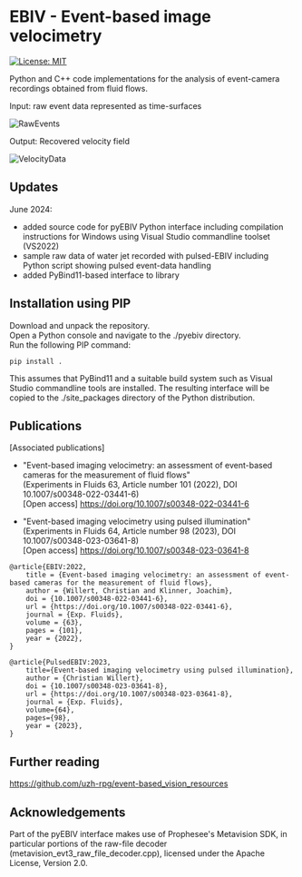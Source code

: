# EBIV - Event-based image velocimetry
[![License: MIT](https://img.shields.io/badge/License-MIT-yellow.svg)](https://opensource.org/licenses/MIT)

Python and C++ code implementations for the analysis of event-camera recordings obtained from fluid flows.


Input: raw event data represented as time-surfaces

![RawEvents](https://github.com/cewdlr/ebiv/blob/main/images/wallflow4_dense_3_0010.png)

Output: Recovered velocity field

![VelocityData](https://github.com/cewdlr/ebiv/blob/main/images/wallflow4_dense_3_corr_0010.png)

## Updates
June 2024: 
- added source code for pyEBIV Python interface including compilation instructions for Windows using Visual Studio commandline toolset (VS2022)
- sample raw data of water jet recorded with pulsed-EBIV including Python script showing pulsed event-data handling
- added PyBind11-based interface to library

## Installation using PIP

Download and unpack the repository.\
Open a Python console and navigate to the ./pyebiv directory.\
Run the following PIP command: 

    pip install .

This assumes that PyBind11 and a suitable build system such as Visual Studio commandline tools are installed. 
The resulting interface will be copied to the ./site_packages directory of the Python distribution.

## Publications

[Associated publications] 
- "Event-based imaging velocimetry: an assessment of event-based cameras for the measurement of fluid flows"\
(Experiments in Fluids 63, Article number 101 (2022), DOI 10.1007/s00348-022-03441-6)\
[Open access] https://doi.org/10.1007/s00348-022-03441-6 

- "Event-based imaging velocimetry using pulsed illumination"\
(Experiments in Fluids 64, Article number 98 (2023), DOI 10.1007/s00348-023-03641-8)\
[Open access] https://doi.org/10.1007/s00348-023-03641-8 

```
@article{EBIV:2022,
    title = {Event-based imaging velocimetry: an assessment of event-based cameras for the measurement of fluid flows},
    author = {Willert, Christian and Klinner, Joachim},
    doi = {10.1007/s00348-022-03441-6},
    url = {https://doi.org/10.1007/s00348-022-03441-6},
    journal = {Exp. Fluids},
    volume = {63},
    pages = {101},
    year = {2022},
}

@article{PulsedEBIV:2023,
    title={Event-based imaging velocimetry using pulsed illumination},
    author = {Christian Willert},
    doi = {10.1007/s00348-023-03641-8},
    url = {https://doi.org/10.1007/s00348-023-03641-8},
    journal = {Exp. Fluids},
    volume={64},
    pages={98},
    year = {2023},	
}

```



## Further reading

https://github.com/uzh-rpg/event-based_vision_resources

## Acknowledgements

Part of the pyEBIV interface makes use of Prophesee's Metavision SDK, in particular portions of the raw-file decoder (metavision_evt3_raw_file_decoder.cpp), licensed under the Apache License, Version 2.0.

